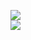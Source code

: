 [![](https://img.shields.io/badge/Made%20With-Github%20Spray-lightgrey.svg?style=for-the-badge&logo=github)](https://github.com/Annihil/github-spray#24398)  
[![](https://i.imgur.com/2DrTn0Z.gif)](https://github.com/Annihil/github-spray)